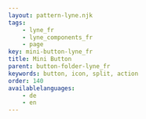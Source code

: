 ```yaml
---
layout: pattern-lyne.njk
tags: 
    - lyne_fr
    - lyne_components_fr
    - page
key: mini-button-lyne_fr
title: Mini Button
parent: button-folder-lyne_fr
keywords: button, icon, split, action
order: 140
availablelanguages: 
    - de
    - en
---
```

